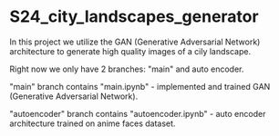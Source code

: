 ﻿# S24_city_landscapes_generator

In this project we utilize the GAN (Generative Adversarial Network) architecture to generate high quality images of a cily landscape.

Right now we only have 2 branches: "main" and auto encoder.

"main" branch contains "main.ipynb" - implemented and trained GAN (Generative Adversarial Network).

"autoencoder" branch contains "autoencoder.ipynb" - auto encoder architecture trained on anime faces dataset.